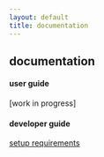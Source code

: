 ```yaml
---
layout: default
title: documentation
---
```


## documentation

#### user guide

[work in progress]

#### developer guide

<a href="./setup.html">setup requirements</a>